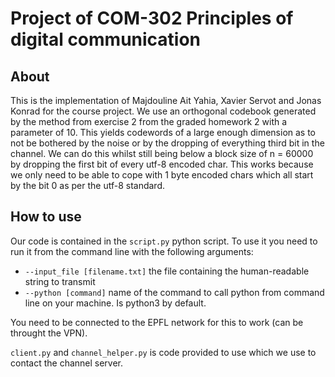 # Project of COM-302 Principles of digital communication

## About

This is the implementation of Majdouline Ait Yahia, Xavier Servot and Jonas Konrad for the course project.
We use an orthogonal codebook generated by the method from exercise 2 from the graded homework 2 with a parameter of 10. This yields codewords of a large enough dimension as to not be bothered by the noise or by the dropping of everything third bit in the channel. We can do this whilst still being below a block size of n = 60000 by dropping the first bit of every utf-8 encoded char. This works because we only need to be able to cope with 1 byte encoded chars which all start by the bit 0 as per the utf-8 standard.

## How to use

Our code is contained in the `script.py` python script. To use it you need to run it from the command line with the following arguments:

- `--input_file [filename.txt]` the file containing the human-readable string to transmit
- `--python [command]` name of the command to call python from command line on your machine. Is python3 by default.

You need to be connected to the EPFL network for this to work (can be throught the VPN).

`client.py` and `channel_helper.py` is code provided to use which we use to contact the channel server.
